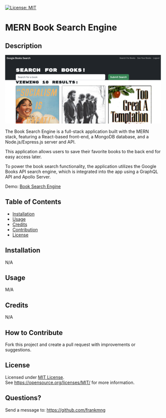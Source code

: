 [![License: MIT](https://img.shields.io/badge/License-MIT-yellow.svg)](https://opensource.org/licenses/MIT)
# MERN Book Search Engine
## Description

![MERN-BOOK-SEARCH](mern-book-search.png)


The Book Search Engine is a full-stack application built with the MERN stack, featuring a React-based front-end, a MongoDB database, and a Node.js/Express.js server and API. 

This application allows users to save their favorite books to the back end for easy access later. 

To power the book search functionality, the application utilizes the Google Books API search engine, which is integrated into the app using a GraphQL API and Apollo Server.

Demo: [Book Search Engine](https://react-profolio-frank.herokuapp.com/)

## Table of Contents
- [Installation](#installation)
- [Usage](#usage)
- [Credits](#credits)
- [Contribution](#contribution)
- [License](#license)

## Installation
N/A
## Usage
M/A
## Credits
N/A

## How to Contribute
Fork this project and create a pull request with improvements or suggestions.
## License
Licensed under <a href="https://opensource.org/licenses/MIT/">MIT License<a>.<br>
See https://opensource.org/licenses/MIT/ for more information.

## Questions?
Send a message to: https://github.com/frankmng
